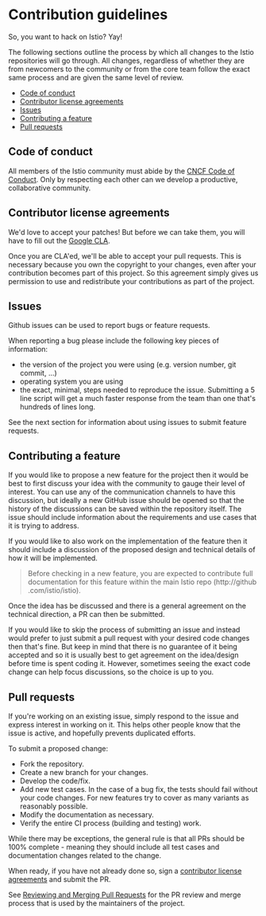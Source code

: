 # Contribution guidelines

So, you want to hack on Istio? Yay!

The following sections outline the process by which all changes to the Istio
repositories will go through.  All changes, regardless of whether they are from
newcomers to the community or from the core team follow the exact
same process and are given the same level of review.

- [Code of conduct](#code-of-conduct)
- [Contributor license agreements](#contributor-license-agreements)
- [Issues](#issues)
- [Contributing a feature](#contributing-a-feature)
- [Pull requests](#pull-requests)

## Code of conduct

All members of the Istio community must abide by the
[CNCF Code of Conduct](https://github.com/cncf/foundation/blob/master/code-of-conduct.md).
Only by respecting each other can we develop a productive, collaborative community.

## Contributor license agreements

We'd love to accept your patches! But before we can take them, you will have
to fill out the [Google CLA](https://cla.developers.google.com).

Once you are CLA'ed, we'll be able to accept your pull requests. This is
necessary because you own the copyright to your changes, even after your
contribution becomes part of this project. So this agreement simply gives us
permission to use and redistribute your contributions as part of the project.

## Issues

Github issues can be used to report bugs or feature requests.

When reporting a bug please include the following key pieces of information:
- the version of the project you were using (e.g. version number,
  git commit, ...)
- operating system you are using
- the exact, minimal, steps needed to reproduce the issue.
  Submitting a 5 line script will get a much faster response from the team
  than one that's hundreds of lines long.

See the next section for information about using issues to submit
feature requests.

## Contributing a feature

If you would like to propose a new feature for the project then it would be
best to first discuss your idea with the community to gauge their level of
interest. You can use any of the communication channels to have this
discussion, but ideally a new GitHub issue should be opened so that the
history of the discussions can be saved within the repository itself.
The issue should include information about the requirements and
use cases that it is trying to address.

If you would like to also work on the implementation of the feature then
it should include a discussion of the proposed design and technical details
of how it will be implemented.

> Before checking in a new feature, you are expected to contribute full
documentation for this feature within the main Istio repo (http://github
.com/istio/istio).

Once the idea has be discussed and there is a general agreement on the
technical direction, a PR can then be submitted.

If you would like to skip the process of submitting an issue and
instead would prefer to just submit a pull request with your desired
code changes then that's fine. But keep in mind that there is no guarantee
of it being accepted and so it is usually best to get agreement on the
idea/design before time is spent coding it. However, sometimes seeing the
exact code change can help focus discussions, so the choice is up to you.

## Pull requests

If you're working on an existing issue, simply respond to the issue and express
interest in working on it. This helps other people know that the issue is
active, and hopefully prevents duplicated efforts.

To submit a proposed change:
- Fork the repository.
- Create a new branch for your changes.
- Develop the code/fix.
- Add new test cases. In the case of a bug fix, the tests should fail
  without your code changes. For new features try to cover as many
  variants as reasonably possible.
- Modify the documentation as necessary.
- Verify the entire CI process (building and testing) work.

While there may be exceptions, the general rule is that all PRs should
be 100% complete - meaning they should include all test cases and documentation
changes related to the change.

When ready, if you have not already done so, sign a
[contributor license agreements](#contributor-license-agreements) and submit 
the PR.

See [Reviewing and Merging Pull Requests](REVIEWING.md) for the PR review and
merge process that is used by the maintainers of the project.
